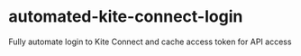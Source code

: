 # automated-kite-connect-login
Fully automate login to Kite Connect and cache access token for API access
